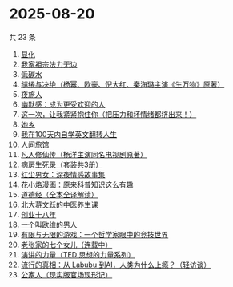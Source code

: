 # 2025-08-20

共 23 条

<!-- BEGIN WEREAD -->
<!-- 最后更新时间 2025-08-20 03:07:21 +0800 -->
1. [显化](https://weread.qq.com/web/bookDetail/1d932210813aba461g015994)
1. [我家祖宗法力无边](https://weread.qq.com/web/bookDetail/48332f40813aba3f3g011ddc)
1. [低碳水](https://weread.qq.com/web/bookDetail/16e32c50813aba461g018746)
1. [缱绻与决绝（杨幂、欧豪、倪大红、秦海璐主演《生万物》原著）](https://weread.qq.com/web/bookDetail/d6f320605bf576d6f394eec)
1. [夜旅人](https://weread.qq.com/web/bookDetail/0f5325d0727079db0f587e7)
1. [幽默感：成为更受欢迎的人](https://weread.qq.com/web/bookDetail/906326a071d4e8e1906ca25)
1. [这一次，让我紧紧抱住你（把压力和坏情绪都挤出来！）](https://weread.qq.com/web/bookDetail/16832290813ab99deg011963)
1. [她乡](https://weread.qq.com/web/bookDetail/a8132880813aba292g014556)
1. [我在100天内自学英文翻转人生](https://weread.qq.com/web/bookDetail/c4132f0071ed8d4cc418130)
1. [人间旅馆](https://weread.qq.com/web/bookDetail/f9b322c0813aba1deg0130cf)
1. [凡人修仙传（杨洋主演同名电视剧原著）](https://weread.qq.com/web/bookDetail/f8932040571886f89dbe6b5)
1. [病房生死录（套装共3册）](https://weread.qq.com/web/bookDetail/4c632b60813ab8df3g0158f7)
1. [红尘男女：深夜情感故事集](https://weread.qq.com/web/bookDetail/a01323c0813aba38eg0189c1)
1. [花小烙漫画：原来科普知识这么有趣](https://weread.qq.com/web/bookDetail/1b732df0724b1e7b1b7e1d3)
1. [道德经（全本全译解读）](https://weread.qq.com/web/bookDetail/5b332cf0813aba21bg0105f0)
1. [北大蒋文跃的中医养生课](https://weread.qq.com/web/bookDetail/cc532030726338c1cc50e8e)
1. [创业十八年](https://weread.qq.com/web/bookDetail/e3f32b80813aba3c7g0167aa)
1. [一个叫欧维的男人](https://weread.qq.com/web/bookDetail/0c0323e071984b8f0c0a56c)
1. [有限与无限的游戏：一个哲学家眼中的竞技世界](https://weread.qq.com/web/bookDetail/f1832760813ab6c3dg014eff)
1. [老张家的七个女儿（连载中）](https://weread.qq.com/web/bookDetail/12332100813ab8b6cg0155cf)
1. [演讲的力量（TED 思想的力量系列）](https://weread.qq.com/web/bookDetail/1b5329305cc7881b5f2da82)
1. [流行的真相：从 Labubu 到AI，人类为什么上瘾？（轻访谈）](https://weread.qq.com/web/bookDetail/01d32920813aba39eg0160d0)
1. [公家人（现实版官场现形记）](https://weread.qq.com/web/bookDetail/31832440813aba370g019ae5)
<!-- END WEREAD -->